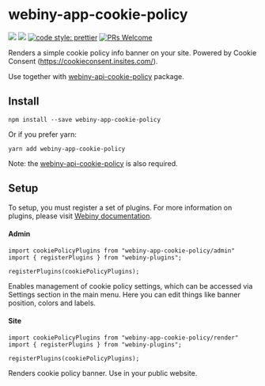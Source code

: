 # webiny-app-cookie-policy
[![](https://img.shields.io/npm/dw/webiny-app-cookie-policy.svg)](https://www.npmjs.com/package/webiny-app-cookie-policy) 
[![](https://img.shields.io/npm/v/webiny-app-cookie-policy.svg)](https://www.npmjs.com/package/webiny-app-cookie-policy)
[![code style: prettier](https://img.shields.io/badge/code_style-prettier-ff69b4.svg?style=flat-square)](https://github.com/prettier/prettier)
[![PRs Welcome](https://img.shields.io/badge/PRs-welcome-brightgreen.svg?style=flat-square)](http://makeapullrequest.com)

Renders a simple cookie policy info banner on your site. 
Powered by Cookie Consent (https://cookieconsent.insites.com/).

Use together with [webiny-api-cookie-policy](../webiny-api-cookie-policy) package.
  
## Install
```
npm install --save webiny-app-cookie-policy
```

Or if you prefer yarn: 
```
yarn add webiny-app-cookie-policy
```

Note: the [webiny-api-cookie-policy](../webiny-api-cookie-policy) is also required.

## Setup
To setup, you must register a set of plugins. For more information on 
plugins, please visit [Webiny documentation](https://docs.webiny.com/docs/developer-tutorials/plugins-crash-course).

#### Admin
```
import cookiePolicyPlugins from "webiny-app-cookie-policy/admin"
import { registerPlugins } from "webiny-plugins";

registerPlugins(cookiePolicyPlugins);
```

Enables management of cookie policy settings, which can be accessed via Settings section in the main menu. Here you
can edit things like banner position, colors and labels.


#### Site
```
import cookiePolicyPlugins from "webiny-app-cookie-policy/render"
import { registerPlugins } from "webiny-plugins";

registerPlugins(cookiePolicyPlugins);
```

Renders cookie policy banner. Use in your public website.